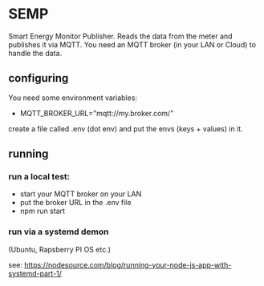 # SEMP

Smart Energy Monitor Publisher. 
Reads the data from the meter and publishes it via MQTT.
You need an MQTT broker (in your LAN or Cloud) to handle the data.

## configuring

You need some environment variables:
- MQTT_BROKER_URL="mqtt://my.broker.com/"

create a file called .env (dot env) and put the envs (keys + values) in it.

## running

### run a local test:
- start your MQTT broker on your LAN
- put the broker URL in the .env file
- npm run start

### run via a systemd demon 

(Ubuntu, Rapsberry PI OS etc.)

see: https://nodesource.com/blog/running-your-node-js-app-with-systemd-part-1/